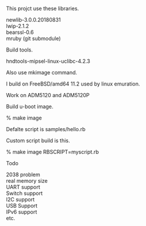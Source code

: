 This projct use these libraries.

newlib-3.0.0.20180831  
lwip-2.1.2  
bearssl-0.6  
mruby (git submodule)  

Build tools.  

hndtools-mipsel-linux-uclibc-4.2.3  

Also use mkimage command.  

I build on FreeBSD/amd64 11.2 used by linux emuration.  

Work on ADM5120 and ADM5120P

Build u-boot image.  

% make image  

Defalte script is samples/hello.rb  

Custom script build is this.  

% make image RBSCRIPT=myscript.rb  

Todo  

2038 problem  
real memory size  
UART support  
Switch support  
I2C support  
USB Support  
IPv6 support  
etc.  
